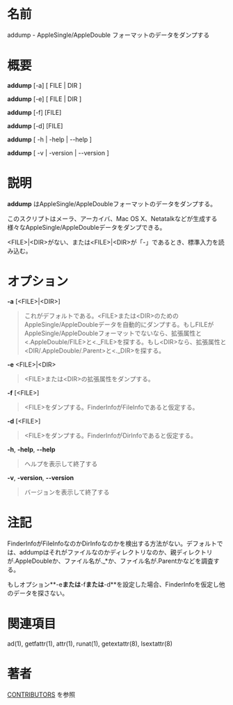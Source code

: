 # 名前

addump - AppleSingle/AppleDouble フォーマットのデータをダンプする

# 概要

**addump** [-a] [ FILE | DIR ]

**addump** [-e] [ FILE | DIR ]

**addump** [-f] [FILE]

**addump** [-d] [FILE]

**addump** [ -h | -help | --help ]

**addump** [ -v | -version | --version ]

# 説明

**addump** はAppleSingle/AppleDoubleフォーマットのデータをダンプする。

このスクリプトはメーラ、アーカイバ、Mac OS
X、Netatalkなどが生成する様々なAppleSingle/AppleDoubleデータをダンプできる。

<FILE\>\|<DIR\>がない、または<FILE\>\|<DIR\>が「-」であるとき、標準入力を読み込む。

# オプション

**-a** [<FILE\>|<DIR\>]

> これがデフォルトである。<FILE\>または<DIR\>のためのAppleSingle/AppleDoubleデータを自動的にダンプする。もしFILEがAppleSingle/AppleDoubleフォーマットでないなら、拡張属性と<.AppleDouble/FILE\>と<.\_FILE\>を探する。もし<DIR\>なら、拡張属性と<DIR/.AppleDouble/.Parent\>と<.\_DIR\>を探する。

**-e** <FILE\>|<DIR\>

> <FILE\>または<DIR\>の拡張属性をダンプする。

**-f** [<FILE\>]

> <FILE\>をダンプする。FinderInfoがFileInfoであると仮定する。

**-d** [<FILE\>]

> <FILE\>をダンプする。FinderInfoがDirInfoであると仮定する。

**-h**, **-help**, **--help**

> ヘルプを表示して終了する

**-v**, **-version**, **--version**

> バージョンを表示して終了する

# 注記

FinderInfoがFileInfoなのかDirInfoなのかを検出する方法がない。デフォルトでは、addumpはそれがファイルなのかディレクトリなのか、親ディレクトリが.AppleDoubleか、ファイル名が.\_\*か、ファイル名が.Parentかなどを調査する。

もしオプション**-e**または**-f**または**-d**を設定した場合、FinderInfoを仮定し他のデータを探さない。

# 関連項目

ad(1), getfattr(1), attr(1), runat(1), getextattr(8), lsextattr(8)

# 著者

[CONTRIBUTORS](https://netatalk.io/contributors) を参照

